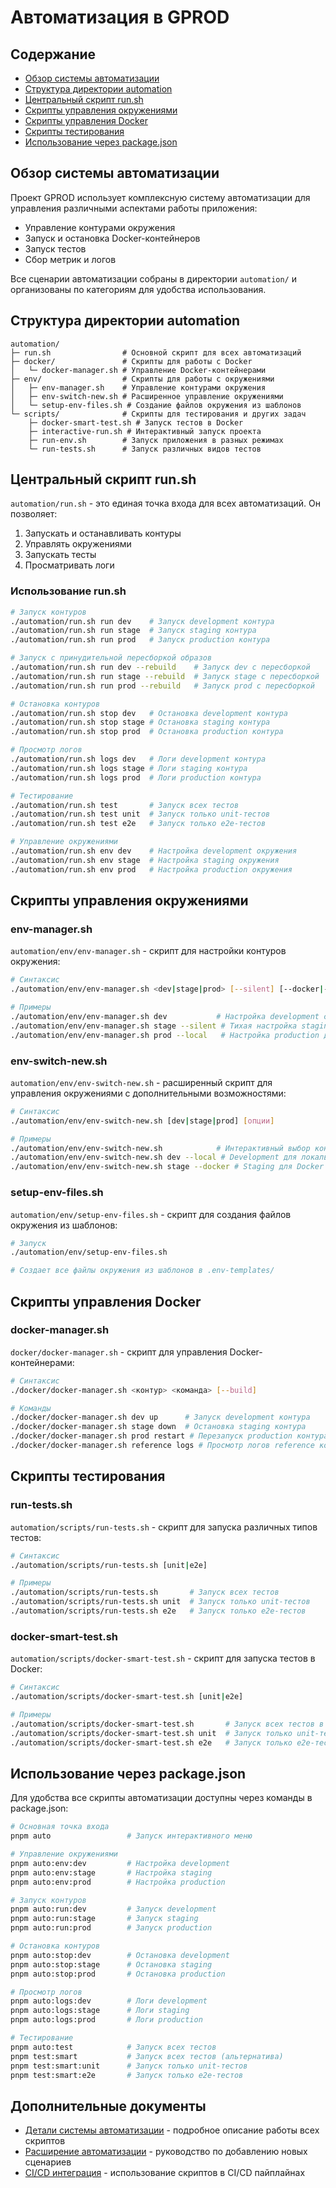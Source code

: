 # Автоматизация в GPROD

## Содержание

- [Обзор системы автоматизации](#обзор-системы-автоматизации)
- [Структура директории automation](#структура-директории-automation)
- [Центральный скрипт run.sh](#центральный-скрипт-runsh)
- [Скрипты управления окружениями](#скрипты-управления-окружениями)
- [Скрипты управления Docker](#скрипты-управления-docker)
- [Скрипты тестирования](#скрипты-тестирования)
- [Использование через package.json](#использование-через-packagejson)

## Обзор системы автоматизации

Проект GPROD использует комплексную систему автоматизации для управления различными аспектами работы приложения:

- Управление контурами окружения
- Запуск и остановка Docker-контейнеров
- Запуск тестов
- Сбор метрик и логов

Все сценарии автоматизации собраны в директории `automation/` и организованы по категориям для удобства использования.

## Структура директории automation

```
automation/
├─ run.sh                # Основной скрипт для всех автоматизаций
├─ docker/               # Скрипты для работы с Docker
│   └─ docker-manager.sh # Управление Docker-контейнерами
├─ env/                  # Скрипты для работы с окружениями
│   ├─ env-manager.sh    # Управление контурами окружения
│   ├─ env-switch-new.sh # Расширенное управление окружениями
│   └─ setup-env-files.sh # Создание файлов окружения из шаблонов
└─ scripts/              # Скрипты для тестирования и других задач
    ├─ docker-smart-test.sh # Запуск тестов в Docker
    ├─ interactive-run.sh # Интерактивный запуск проекта
    ├─ run-env.sh        # Запуск приложения в разных режимах
    └─ run-tests.sh      # Запуск различных видов тестов
```

## Центральный скрипт run.sh

`automation/run.sh` - это единая точка входа для всех автоматизаций. Он позволяет:

1. Запускать и останавливать контуры
2. Управлять окружениями
3. Запускать тесты
4. Просматривать логи

### Использование run.sh

```bash
# Запуск контуров
./automation/run.sh run dev    # Запуск development контура
./automation/run.sh run stage  # Запуск staging контура
./automation/run.sh run prod   # Запуск production контура

# Запуск с принудительной пересборкой образов
./automation/run.sh run dev --rebuild    # Запуск dev с пересборкой
./automation/run.sh run stage --rebuild  # Запуск stage с пересборкой
./automation/run.sh run prod --rebuild   # Запуск prod с пересборкой

# Остановка контуров
./automation/run.sh stop dev   # Остановка development контура
./automation/run.sh stop stage # Остановка staging контура
./automation/run.sh stop prod  # Остановка production контура

# Просмотр логов
./automation/run.sh logs dev   # Логи development контура
./automation/run.sh logs stage # Логи staging контура
./automation/run.sh logs prod  # Логи production контура

# Тестирование
./automation/run.sh test       # Запуск всех тестов
./automation/run.sh test unit  # Запуск только unit-тестов
./automation/run.sh test e2e   # Запуск только e2e-тестов

# Управление окружениями
./automation/run.sh env dev    # Настройка development окружения
./automation/run.sh env stage  # Настройка staging окружения
./automation/run.sh env prod   # Настройка production окружения
```

## Скрипты управления окружениями

### env-manager.sh

`automation/env/env-manager.sh` - скрипт для настройки контуров окружения:

```bash
# Синтаксис
./automation/env/env-manager.sh <dev|stage|prod> [--silent] [--docker|--local]

# Примеры
./automation/env/env-manager.sh dev           # Настройка development с интерактивным запросом
./automation/env/env-manager.sh stage --silent # Тихая настройка staging
./automation/env/env-manager.sh prod --local   # Настройка production для локального запуска
```

### env-switch-new.sh

`automation/env/env-switch-new.sh` - расширенный скрипт для управления окружениями с дополнительными возможностями:

```bash
# Синтаксис
./automation/env/env-switch-new.sh [dev|stage|prod] [опции]

# Примеры
./automation/env/env-switch-new.sh            # Интерактивный выбор контура
./automation/env/env-switch-new.sh dev --local # Development для локального запуска
./automation/env/env-switch-new.sh stage --docker # Staging для Docker
```

### setup-env-files.sh

`automation/env/setup-env-files.sh` - скрипт для создания файлов окружения из шаблонов:

```bash
# Запуск
./automation/env/setup-env-files.sh

# Создает все файлы окружения из шаблонов в .env-templates/
```

## Скрипты управления Docker

### docker-manager.sh

`docker/docker-manager.sh` - скрипт для управления Docker-контейнерами:

```bash
# Синтаксис
./docker/docker-manager.sh <контур> <команда> [--build]

# Команды
./docker/docker-manager.sh dev up      # Запуск development контура
./docker/docker-manager.sh stage down  # Остановка staging контура
./docker/docker-manager.sh prod restart # Перезапуск production контура
./docker/docker-manager.sh reference logs # Просмотр логов reference контура
```

## Скрипты тестирования

### run-tests.sh

`automation/scripts/run-tests.sh` - скрипт для запуска различных типов тестов:

```bash
# Синтаксис
./automation/scripts/run-tests.sh [unit|e2e]

# Примеры
./automation/scripts/run-tests.sh       # Запуск всех тестов
./automation/scripts/run-tests.sh unit  # Запуск только unit-тестов
./automation/scripts/run-tests.sh e2e   # Запуск только e2e-тестов
```

### docker-smart-test.sh

`automation/scripts/docker-smart-test.sh` - скрипт для запуска тестов в Docker:

```bash
# Синтаксис
./automation/scripts/docker-smart-test.sh [unit|e2e]

# Примеры
./automation/scripts/docker-smart-test.sh       # Запуск всех тестов в Docker
./automation/scripts/docker-smart-test.sh unit  # Запуск только unit-тестов в Docker
./automation/scripts/docker-smart-test.sh e2e   # Запуск только e2e-тестов в Docker
```

## Использование через package.json

Для удобства все скрипты автоматизации доступны через команды в package.json:

```bash
# Основная точка входа
pnpm auto                 # Запуск интерактивного меню

# Управление окружениями
pnpm auto:env:dev         # Настройка development
pnpm auto:env:stage       # Настройка staging
pnpm auto:env:prod        # Настройка production

# Запуск контуров
pnpm auto:run:dev         # Запуск development
pnpm auto:run:stage       # Запуск staging
pnpm auto:run:prod        # Запуск production

# Остановка контуров
pnpm auto:stop:dev        # Остановка development
pnpm auto:stop:stage      # Остановка staging
pnpm auto:stop:prod       # Остановка production

# Просмотр логов
pnpm auto:logs:dev        # Логи development
pnpm auto:logs:stage      # Логи staging
pnpm auto:logs:prod       # Логи production

# Тестирование
pnpm auto:test            # Запуск всех тестов
pnpm test:smart           # Запуск всех тестов (альтернатива)
pnpm test:smart:unit      # Запуск только unit-тестов
pnpm test:smart:e2e       # Запуск только e2e-тестов
```

## Дополнительные документы

- [Детали системы автоматизации](automation-details.md) - подробное описание работы всех скриптов
- [Расширение автоматизации](automation-extension.md) - руководство по добавлению новых сценариев
- [CI/CD интеграция](automation-cicd.md) - использование скриптов в CI/CD пайплайнах 